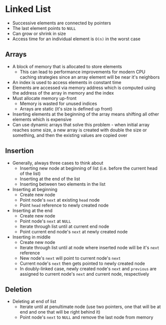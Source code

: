 # Linked List

* Successive elements are connected by pointers
* The last element points to `NULL`
* Can grow or shrink in size
* Access time for an individual element is `O(n)` in the worst case

## Arrays

* A block of memory that is allocated to store elements
  * This can lead to performance improvements for modern CPU caching strategies since an array element will be near it's neighbors
* An index is used to access elements in constant time
* Elements are accessed via memory address which is computed using the address of the array in memory and the index
* Must allocate memory up-front
  * Memory is wasted for unused indices
  * Arrays are static (it's size is defined up front)
* Inserting elements at the beginning of the array means shifting all other elements which is expensive
* Can use dynamic arrays that solve this problem - when initial array reaches some size, a new array is created with double the size or something, and then the existing values are copied over

## Insertion

* Generally, always three cases to think about
  * Inserting new node at beginning of list (i.e. before the current head of the list)
  * Inserting at the end of the list
  * Inserting between two elements in the list
* Inserting at beginning
  * Create new node
  * Point node's `next` at existing `head` node
  * Point `head` reference to newly created node
* Inserting at the end
  * Create new node
  * Point node's `next` at `NULL`
  * Iterate through list until at current end node
  * Point current end node's `next` at newly created node
* Inserting in middle
  * Create new node
  * Iterate through list until at node where inserted node will be it's `next` reference
  * New node's `next` will point to current node's `next`
  * Current node's `next` then gets pointed to newly created node
  * In doubly-linked case, newly created node's `next` and `previous` are assigned to current node's `next` and current node, respectively

## Deletion

* Deleting at end of list
  * Iterate until at penultimate node (use two pointers, one that will be at end and one that will be right behind it)
  * Point node's `next` to `NULL` and remove the last node from memory
